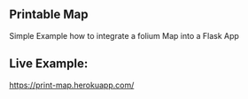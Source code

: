 ## Printable Map

Simple Example how to integrate a folium Map into a Flask App

## Live Example: 
https://print-map.herokuapp.com/
